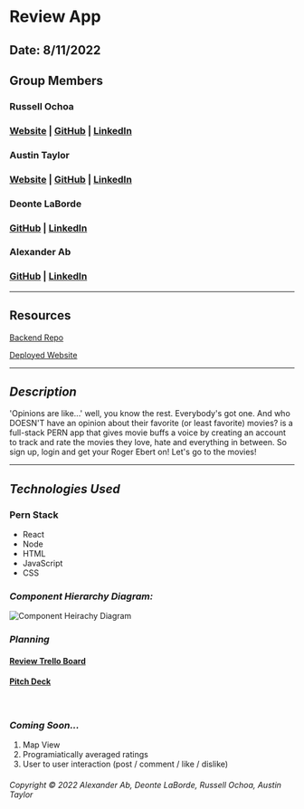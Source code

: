 # Review App

## Date: 8/11/2022

## Group Members

### Russell Ochoa

### [Website](https://www.eg15m.com/) | [GitHub](https://github.com/russellgochoa) | [LinkedIn](https://www.linkedin.com/in/russell-ochoa-7a2a9516/)

### Austin Taylor

### [Website](http://wwww.austinrt.io) | [GitHub](https://github.com/austin-rt) | [LinkedIn](https://www.linkedin.com/in/austinrt/)

### Deonte LaBorde

### [GitHub](https://github.com/deontelaborde) | [LinkedIn](https://www.linkedin.com/in/deonte-laborde/)

### Alexander Ab

### [GitHub](https://github.com/Arkeda221) | [LinkedIn](https://www.linkedin.com/in/alexander-ab-831b01182/)

---

## **Resources**

[Backend Repo](https://github.com/austin-rt/review-app-backend)

[Deployed Website]()

---

## **_Description_**

'Opinions are like...' well, you know the rest. Everybody's got one. And who DOESN'T have an opinion about their favorite (or least favorite) movies? is a full-stack PERN app that gives movie buffs a voice by creating an account to track and rate the movies they love, hate and everything in between. So sign up, login and get your Roger Ebert on! Let's go to the movies!

---

## **_Technologies Used_**

### Pern Stack

- React
- Node
- HTML
- JavaScript
- CSS

### **_Component Hierarchy Diagram:_**

![Component Heirachy Diagram](https://i.imgur.com/Zwyt6AZ.jpg 'Component Heirachy Diagram')

### **_Planning_**

#### [Review Trello Board](https://trello.com/b/d8YA7n90/project-3-group-project-full-stack-pern)

#### [Pitch Deck](https://docs.google.com/presentation/d/11M8HGzGrm8CSpOnwoeq4S8t1Yv0SOahvGrRx6fpsFOU/edit?usp=sharing)

<br />

### **_Coming Soon..._**

1. Map View
2. Programiatically averaged ratings
3. User to user interaction (post / comment / like / dislike)

###### Copyright &copy; 2022 Alexander Ab, Deonte LaBorde, Russell Ochoa, Austin Taylor
